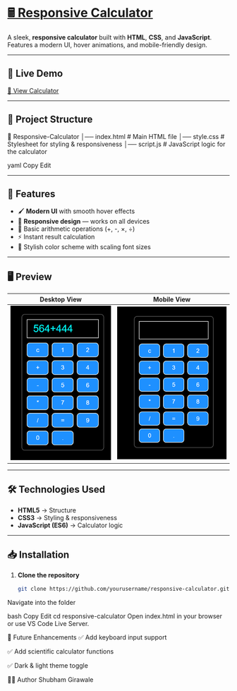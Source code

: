 # [🖩 Responsive Calculator](https://calculater-functional.vercel.app/)

A sleek, **responsive calculator** built with **HTML**, **CSS**, and **JavaScript**.  
Features a modern UI, hover animations, and mobile-friendly design.

---

## 🚀 Live Demo
[🔗 View Calculator](https://calculater-functional.vercel.app/) <!-- Replace # with your live deployment link -->

---

## 📂 Project Structure

📁 Responsive-Calculator
│── index.html # Main HTML file
│── style.css # Stylesheet for styling & responsiveness
│── script.js # JavaScript logic for the calculator

yaml
Copy
Edit


---

## 🎯 Features
- 🖌 **Modern UI** with smooth hover effects
- 📱 **Responsive design** — works on all devices
- 🔢 Basic arithmetic operations (+, -, ×, ÷)
- ⚡ Instant result calculation
- 🎨 Stylish color scheme with scaling font sizes

---

## 🖥️ Preview
| Desktop View | Mobile View |
|--------------|-------------|
| ![Desktop Screenshot](img/Desktop.png) | ![Mobile Screenshot](img/Mobile.png) |

---

## 🛠️ Technologies Used
- **HTML5** → Structure  
- **CSS3** → Styling & responsiveness  
- **JavaScript (ES6)** → Calculator logic

---

## 📥 Installation
1. **Clone the repository**
   ```bash
   git clone https://github.com/yourusername/responsive-calculator.git

Navigate into the folder

bash
Copy
Edit
cd responsive-calculator
Open index.html in your browser or use VS Code Live Server.

📌 Future Enhancements
✅ Add keyboard input support

✅ Add scientific calculator functions

✅ Dark & light theme toggle

👨‍💻 Author
Shubham Girawale

